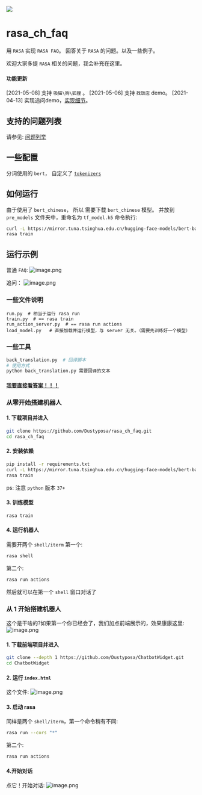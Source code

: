 ![](https://img.shields.io/badge/python-3.7%20%7C%20-blue)


# rasa_ch_faq
用 `RASA` 实现 `RASA FAQ`。 回答关于 `RASA` 的问题。以及一些例子。


欢迎大家多提 `RASA` 相关的问题，我会补充在这里。
#### 功能更新
[2021-05-08] 支持 `吸猫\狗\狐狸` 。
[2021-05-06] 支持 `找饭店` demo。
[2021-04-13] 实现追问demo，[实现细节](./compoments/polices)。

## 支持的问题列表
请参见: [问题列举](./data/nlu/rasa_faq.yml)

## 一些配置
分词使用的 `bert`， 自定义了 [`tokenizers`](./compoments/tokenizers/bert_tokenizer..py) 

## 如何运行
由于使用了 `bert_chinese`， 所以 需要下载 `bert_chinese` 模型。
并放到 `pre_models` 文件夹中，重命名为 `tf_model.h5`
命令执行:
```bash
curl -L https://mirror.tuna.tsinghua.edu.cn/hugging-face-models/bert-base-chinese-tf_model.h5 -o pre_models/tf_model.h5
rasa train
``` 

## 运行示例
普通 `FAQ`:
![image.png](https://i.loli.net/2021/01/25/WndRk2ahfeI4i38.png)

追问：
![image.png](https://i.loli.net/2021/04/13/jr5lsAt728c3XCF.png)

### 一些文件说明
```
run.py  # 相当于运行 rasa run
train.py  # == rasa train
run_action_server.py  # == rasa run actions
load_model.py   # 直接加载并运行模型，与 server 无关。（需要先训练好一个模型） 
```
### 一些工具
```bash
back_translation.py  # 回译脚本
# 使用方式
python back_translation.py 需要回译的文本
```

#### [我要直接看答案！！！](./data/nlu/responses/responses.yml)

### 从零开始搭建机器人 
#### 1. 下载项目并进入
```bash
git clone https://github.com/Dustyposa/rasa_ch_faq.git 
cd rasa_ch_faq
```
#### 2. 安装依赖
```bash
pip install -r requirements.txt
curl -L https://mirror.tuna.tsinghua.edu.cn/hugging-face-models/bert-base-chinese-tf_model.h5 -o pre_models/tf_model.h5
rasa train
```
ps: 注意 `python` 版本 `37+`
#### 3. 训练模型
```bash
rasa train
```
#### 4. 运行机器人
需要开两个 `shell/iterm`
第一个:
```bash
rasa shell
```
第二个:
```bash
rasa run actions
```
然后就可以在第一个 `shell` 窗口对话了

### 从 1 开始搭建机器人
这个是干啥的?如果第一个你已经会了，我们加点前端展示的，效果康康这里:
![image.png](https://i.loli.net/2021/04/22/ofyR5w4MW9DGa7U.png)

#### 1. 下载前端项目并进入
```bash
git clone --depth 1 https://github.com/Dustyposa/ChatbotWidget.git
cd ChatbotWidget
```
#### 2. 运行 `index.html`
这个文件:
![image.png](https://i.loli.net/2021/04/22/uTicLEMs6rvXPnb.png)
#### 3. 启动 rasa
同样是两个 `shell/iterm`，第一个命令稍有不同:
```bash
rasa run --cors "*"
```
第二个:
```bash
rasa run actions
```
#### 4.开始对话
点它！开始对话:
![image.png](https://i.loli.net/2021/04/22/w4omyj8AUTHFLek.png)




